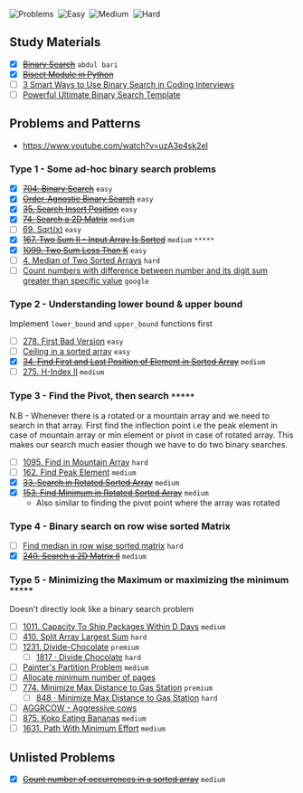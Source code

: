 ![Problems](https://img.shields.io/badge/Problems-30-blueviolet)&nbsp;
![Easy](https://img.shields.io/badge/Easy-4-success)&nbsp;
![Medium](https://img.shields.io/badge/Medium-7-orange)&nbsp;
![Hard](https://img.shields.io/badge/Hard-0-red)


## Study Materials

* [x] ~~[Binary Search](https://www.youtube.com/playlist?list=PLR1BXeBj1husRtKzhu_WxyV7ZpS2mUnU5)~~ `abdul bari`
* [x] ~~[Bisect Module in Python](https://www.geeksforgeeks.org/bisect-algorithm-functions-in-python/)~~
* [ ] [3 Smart Ways to Use Binary Search in Coding Interviews](https://medium.com/interviewnoodle/three-smart-ways-to-use-binary-search-in-coding-interviews-250ba296cb82)
* [ ] [Powerful Ultimate Binary Search Template](https://leetcode.com/discuss/general-discussion/786126/python-powerful-ultimate-binary-search-template-solved-many-problems)

## Problems and Patterns

* https://www.youtube.com/watch?v=uzA3e4sk2eI

### Type 1 - Some ad-hoc binary search problems

* [x] ~~[704. Binary Search](https://leetcode.com/problems/binary-search/)~~ `easy`
* [x] ~~[Order-Agnostic Binary Search](https://www.geeksforgeeks.org/order-agnostic-binary-search/)~~ `easy`
* [x] ~~[35. Search Insert Position](https://leetcode.com/problems/search-insert-position/)~~ `easy`
* [x] ~~[74. Search a 2D Matrix](https://leetcode.com/problems/search-a-2d-matrix/)~~ `medium`
* [ ] [69. Sqrt(x)](https://leetcode.com/problems/sqrtx/) `easy`
* [x] ~~[167. Two Sum II - Input Array Is Sorted](https://leetcode.com/problems/two-sum-ii-input-array-is-sorted/)~~ `medium` `*****`
* [x] ~~[1099. Two Sum Less Than K](https://leetcode.com/problems/two-sum-less-than-k/)~~ `easy`
* [ ] [4. Median of Two Sorted Arrays](https://leetcode.com/problems/median-of-two-sorted-arrays/) `hard`
* [ ] [Count numbers with difference between number and its digit sum greater than specific value](https://www.geeksforgeeks.org/count-numbers-difference-number-digit-sum-greater-specific-value/) `google`

### Type 2 - Understanding lower bound & upper bound

Implement `lower_bound` and `upper_bound` functions first

* [ ] [278. First Bad Version](https://leetcode.com/problems/first-bad-version/) `easy`
* [ ] [Ceiling in a sorted array](https://www.geeksforgeeks.org/ceiling-in-a-sorted-array/) `easy`
* [x] ~~[34. Find First and Last Position of Element in Sorted Array](https://leetcode.com/problems/find-first-and-last-position-of-element-in-sorted-array/)~~ `medium`
* [ ] [275. H-Index II](https://leetcode.com/problems/h-index-ii/) `medium`

### Type 3 - Find the Pivot, then search `*****`

N.B - Whenever there is a rotated or a mountain array and we need to search in that array. First find the inflection point i.e the peak element in case of mountain array or min element or pivot in case of rotated array. This makes our search much easier though we have to do two binary searches.

* [ ] [1095. Find in Mountain Array](https://leetcode.com/problems/find-in-mountain-array/) `hard`
* [ ] [162. Find Peak Element](https://leetcode.com/problems/find-peak-element/) `medium`
* [x] ~~[33. Search in Rotated Sorted Array](https://leetcode.com/problems/search-in-rotated-sorted-array/)~~ `medium`
* [x] ~~[153. Find Minimum in Rotated Sorted Array](https://leetcode.com/problems/find-minimum-in-rotated-sorted-array/)~~ `medium`
  * Also similar to finding the pivot point where the array was rotated

### Type 4 - Binary search on row wise sorted Matrix

* [ ] [Find median in row wise sorted matrix](https://www.geeksforgeeks.org/find-median-row-wise-sorted-matrix/) `hard`
* [x] ~~[240. Search a 2D Matrix II](https://leetcode.com/problems/search-a-2d-matrix-ii/)~~ `medium`

### Type 5 - Minimizing the Maximum or maximizing the minimum `*****`

Doesn’t directly look like a binary search problem

* [ ] [1011. Capacity To Ship Packages Within D Days](https://leetcode.com/problems/capacity-to-ship-packages-within-d-days/) `medium`
* [ ] [410. Split Array Largest Sum](https://leetcode.com/problems/split-array-largest-sum/) `hard`
* [ ] [1231. Divide-Chocolate](https://leetcode.com/problems/divide-chocolate/) `premium`
  * [ ] [1817 · Divide Chocolate](https://www.lintcode.com/problem/1817/) `hard`
* [ ] [Painter's Partition Problem](https://www.interviewbit.com/problems/painters-partition-problem/) `medium`
* [ ] [Allocate minimum number of pages](https://www.geeksforgeeks.org/allocate-minimum-number-pages/)
* [ ] [774. Minimize Max Distance to Gas Station](https://leetcode.com/problems/minimize-max-distance-to-gas-station/) `premium`
  * [ ] [848 · Minimize Max Distance to Gas Station](https://www.lintcode.com/problem/848/) `hard`
* [ ] [AGGRCOW - Aggressive cows](https://www.spoj.com/problems/AGGRCOW/)
* [ ] [875. Koko Eating Bananas](https://leetcode.com/problems/koko-eating-bananas/) `medium`
* [ ] [1631. Path With Minimum Effort](https://leetcode.com/problems/path-with-minimum-effort/) `medium`

## Unlisted Problems

* [x] ~~[Count number of occurrences in a sorted array](https://www.geeksforgeeks.org/count-number-of-occurrences-or-frequency-in-a-sorted-array/)~~ `medium`